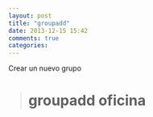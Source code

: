 ```yaml
---
layout: post
title: "groupadd"
date: 2013-12-15 15:42
comments: true
categories: 
---
```

Crear un nuevo grupo

># groupadd oficina

